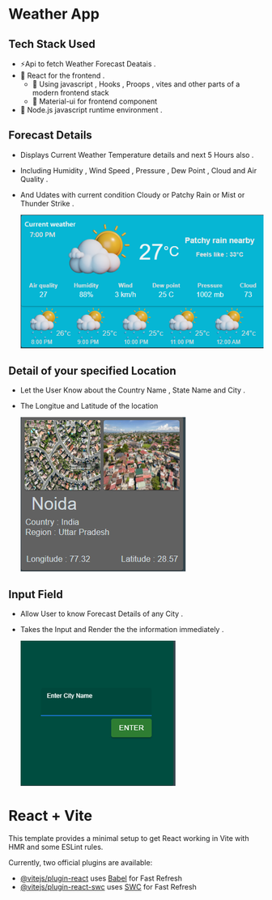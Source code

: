 # Weather App

## Tech Stack Used

- ⚡Api to fetch Weather Forecast Deatais .
- 🚀 React for the frontend .
    - 💃  Using javascript , Hooks , Proops , vites and other parts of a modern frontend stack
    - 🎨 Material-ui for frontend component
- 📜 Node.js javascript runtime environment .



## Forecast Details 
- Displays Current Weather Temperature details and next 5 Hours also .
- Including Humidity , Wind Speed , Pressure , Dew Point , Cloud and Air Quality .
- And Udates with current condition Cloudy or Patchy Rain or Mist or Thunder Strike .

  ![Screenshot ](./src/assets/images/tem.png)


## Detail of your specified Location 
- Let the User Know about the Country Name , State Name and City .
- The Longitue and Latitude of the location

  ![Screenshot ](./src/assets/images/location.png)

## Input Field 
- Allow User  to  know Forecast Details of any City .
- Takes the Input and Render the   the information immediately .

   ![Screenshot ](./src/assets/images/input.png)
  
# React + Vite

This template provides a minimal setup to get React working in Vite with HMR and some ESLint rules.

Currently, two official plugins are available:

- [@vitejs/plugin-react](https://github.com/vitejs/vite-plugin-react/blob/main/packages/plugin-react/README.md) uses [Babel](https://babeljs.io/) for Fast Refresh
- [@vitejs/plugin-react-swc](https://github.com/vitejs/vite-plugin-react-swc) uses [SWC](https://swc.rs/) for Fast Refresh
